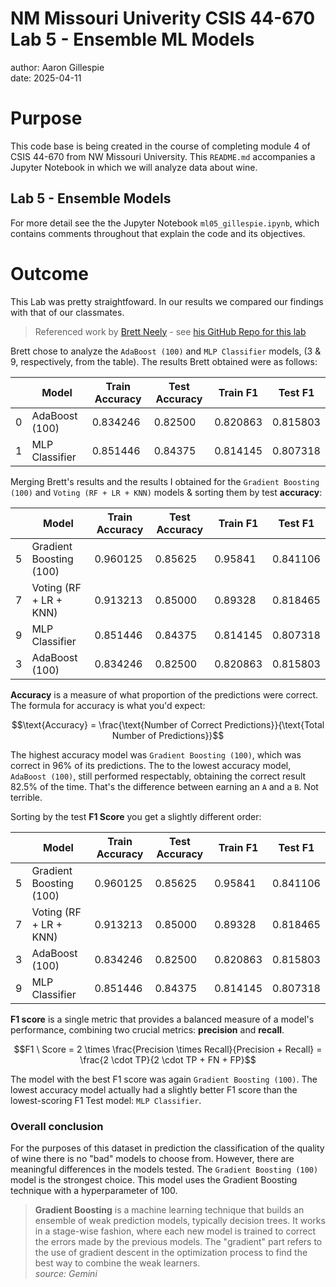 # NM Missouri Univerity CSIS 44-670 Lab 5 - Ensemble ML Models

author: Aaron Gillespie  
date: 2025-04-11

# Purpose

This code base is being created in the course of completing module 4 of CSIS 44-670 from NW Missouri University. This `README.md` accompanies a Jupyter Notebook in which we will analyze data about wine. 

## Lab 5 - Ensemble Models

For more detail see the the Jupyter Notebook `ml05_gillespie.ipynb`, which contains comments throughout that explain the code and its objectives.

# Outcome

This Lab was pretty straightfoward. In our results we compared our findings with that of our classmates.

> Referenced work by [Brett Neely](https://github.com/bncodes19) - see [his GitHub Repo for this lab](https://github.com/bncodes19/applied-ml-bneely/blob/main/lab05/ensemble-neely.ipynb)

Brett chose to analyze the `AdaBoost (100)` and `MLP Classifier` models, (3 & 9, respectively, from the table). The results Brett obtained were as follows:

||Model|Train Accuracy|Test Accuracy|Train F1|Test F1|
|---|---|---|---|---|---|
|0|AdaBoost (100)|0.834246|0.82500|0.820863|0.815803|
|1|MLP Classifier|0.851446|0.84375|0.814145|0.807318|

Merging Brett's results and the results I obtained for the `Gradient Boosting (100)` and `Voting (RF + LR + KNN)` models & sorting them by test **accuracy**:

||Model|Train Accuracy|Test Accuracy|Train F1|Test F1|
|---|---|---|---|---|---|
|5|Gradient Boosting (100)|0.960125|0.85625|0.95841|0.841106|
|7|Voting (RF + LR + KNN)|0.913213|0.85000|0.89328|0.818465|
|9|MLP Classifier|0.851446|0.84375|0.814145|0.807318|
|3|AdaBoost (100)|0.834246|0.82500|0.820863|0.815803|

**Accuracy** is a measure of what proportion of the predictions were correct. The formula for accuracy is what you'd expect:

$$\text{Accuracy} = \frac{\text{Number of Correct Predictions}}{\text{Total Number of Predictions}}$$

The highest accuracy model was `Gradient Boosting (100)`, which was correct in 96% of its predictions. The to the lowest accuracy model, `AdaBoost (100)`, still performed respectably, obtaining the correct result 82.5% of the time. That's the difference between earning an `A` and a `B`. Not terrible.

Sorting by the test **F1 Score** you get a slightly different order:

||Model|Train Accuracy|Test Accuracy|Train F1|Test F1|
|---|---|---|---|---|---|
|5|Gradient Boosting (100)|0.960125|0.85625|0.95841|0.841106|
|7|Voting (RF + LR + KNN)|0.913213|0.85000|0.89328|0.818465|
|3|AdaBoost (100)|0.834246|0.82500|0.820863|0.815803|
|9|MLP Classifier|0.851446|0.84375|0.814145|0.807318|

**F1 score** is a single metric that provides a balanced measure of a model's performance, combining two crucial metrics: **precision** and **recall**.

$$F1 \ Score = 2 \times \frac{Precision \times Recall}{Precision + Recall} = \frac{2 \cdot TP}{2 \cdot TP + FN + FP}$$

The model with the best F1 score was again `Gradient Boosting (100)`. The lowest accuracy model actually had a slightly better F1 score than the lowest-scoring F1 Test model: `MLP Classifier`.

### Overall conclusion

For the purposes of this dataset in prediction the classification of the quality of wine there is no "bad" models to choose from. However, there are meaningful differences in the models tested. The `Gradient Boosting (100)` model is the strongest choice. This model uses the Gradient Boosting technique with a hyperparameter of 100. 

> **Gradient Boosting** is a machine learning technique that builds an ensemble of weak prediction models, typically decision trees. It works in a stage-wise fashion, where each new model is trained to correct the errors made by the previous models. The "gradient" part refers to the use of gradient descent in the optimization process to find the best way to combine the weak learners.  
> <cite>source: Gemini</cite>
